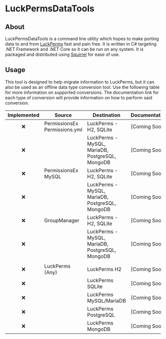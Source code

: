 # LuckPermsDataTools

## About

LuckPermsDataTools is a command line utility which hopes to make porting data to and from [LuckPerms](https://github.com/lucko/LuckPerms/) fast and pain free. It is written in C# targeting .NET Framework and .NET Core so it can be run on any system. It is packaged and distributed using [Squirrel](https://github.com/Squirrel/Squirrel.Windows) for ease of use.

## Usage

This tool is designed to help migrate information to LuckPerms, but it can also be used as an offline data type conversion tool. Use the following table for more information on supported conversions. The documentation link for each type of conversion will provide information on how to perform said conversion.

| Implemented | Source | Destination | Documentation |
|:-----------:| ------ | ----------- | ------------- |
| ❌ | PermissionsEx Permissions.yml | LuckPerms - H2, SQLite | [Coming Soon] |
| ❌ | | LuckPerms - MySQL, MariaDB, PostgreSQL, MongoDB | [Coming Soon]
| ❌ | PermissionsEx MySQL | LuckPerms - H2, SQLite | [Coming Soon] |
| ❌ | | LuckPerms - MySQL, MariaDB, PostgreSQL, MongoDB | [Coming Soon]
| ❌ | GroupManager | LuckPerms - H2, SQLite | [Coming Soon] |
| ❌ | | LuckPerms - MySQL, MariaDB, PostgreSQL, MongoDB | [Coming Soon]
| | | |
| ❌ | LuckPerms (Any) | LuckPerms H2 | [Coming Soon]
| ❌ | | LuckPerms SQLite | [Coming Soon] |
| ❌ | | LuckPerms MySQL/MariaDB | [Coming Soon] |
| ❌ | | LuckPerms PostgreSQL | [Coming Soon] |
| ❌ | | LuckPerms MongoDB | [Coming Soon] |